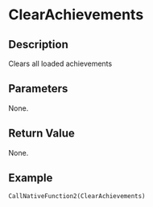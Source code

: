 # ClearAchievements

## Description

Clears all loaded achievements

## Parameters

None.

## Return Value

None.

## Example

```
CallNativeFunction2(ClearAchievements)
```